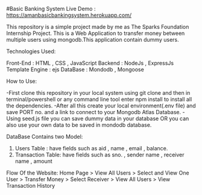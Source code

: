 #Basic Banking System
Live Demo : https://amanbasicbankingsystem.herokuapp.com/

This repository is a simple project made by me as The Sparks Foundation Internship Project.
This is a Web Application to transfer money between multiple users using mongodb.This application contain dummy users.

Technologies Used: 

Front-End : HTML , CSS , JavaScript
Backend : NodeJs , ExpressJs
Template Engine : ejs
DataBase : Mondodb , Mongoose

How to Use: 

-First clone this repository in your local system using git clone and then in terminal/powershell or any command line tool enter npm install to install all the dependencies.
-After all this create your local environment(.env file) and save PORT no. and a link to connect to your Mongodb Atlas Database.
-Using seed.js file you can save dummy data in your database OR you can also use your own data to be saved in mondodb database.

DataBase Contains two Model:
1) Users Table : have fields such as aid , name , email ,  balance.
2) Transaction Table: have fields such as sno. , sender name , receiver name , amount

Flow Of the Website: 
Home Page > View All Users > Select and View One User > Transfer Money > Select Receiver > View All Users > View Transaction History
